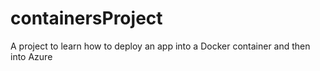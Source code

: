# containersProject
A project to learn how to deploy an app into a Docker container and then into Azure
